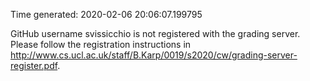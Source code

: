 Time generated: 2020-02-06 20:06:07.199795

GitHub username svissicchio is not registered with the grading server. Please follow the registration instructions in http://www.cs.ucl.ac.uk/staff/B.Karp/0019/s2020/cw/grading-server-register.pdf.